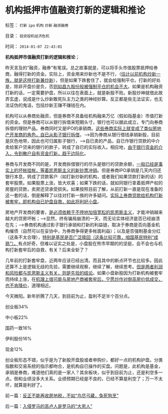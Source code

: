 # 机构抵押市值融资打新的逻辑和推论

标签： `打新` `ipo` `机构` `炒新` `融资融券` 

目录： `投资投机经济危机`

时间： `2014-01-07 22:43:01`

**机构抵押市值融资打新的逻辑和推论**；

昨天言及的“融资，融券”有笔误。总之故事就是，可以将手头市值股票抵押给券商，融得打新的资金。实际上，资金用来炒新也不是不行，（[估计以前机构炒新一族，就是这样打新兼炒新](../../../2007/8/29/牛市散户炒新一族没有明天.md)），但是如果下跌套住了，就会给强制平仓。打新的好处是，除非开盘价是负，否[则如昌九股份般被强制平仓的机会不大](../../../2013/11/13/证监会让昌九股份炒客亏死！才能保护真正的中小投资者；.md)。如果是机构融资打新的话，一定需要护盘，所以以往在表面上，就是新股不败。新股炒神就借此故弄玄虚，说成是什么炒新敢死队主力之类的神经妙算。反正都是些无法证实，也无法证伪的鬼话，包括炒新王赚不赚钱在内。

机构可以从券商处融资，但是券商不具备给机构融来万亿（假如指基金）市值打新的资金。但是券商可以从银行拆借来短期头寸，银行也可以据此成立，专门向券商拆借的理财产品。券商同时又是IPO的承销商。[这些券商实际上就变成了类似房地产开发商的角色，自已从影子银行拆借](../../../2013/12/7/高房价是现代化的“盐专卖”，惩罚开发商，不可能降低盐价.md)，——>因为券商从银行借钱承销新股，目前是灰色地带，因此也可归属影子银行，——>自已卖的产品，自已作银行贷款的中介卖给客户贷来的银行的款子，转成了自已的实际收入。相应地，[由于银行资金的介入，令到散户自有资金打新，趋于边际化](../../../2012/1/30/新股改革从取缔“机构无风险垄断暴利特权”入手.md)。

券商与开发商不同的是，开发商拆借银行的尽头是银行的贷款余额，[一般已经是事实上的坏帐挂帐，等着凯恩斯主义的新钞票冲销](../../../2013/10/16/影子银行不是地下银行，影子银行流入炒房业，高房价呈癌症恶化.md)。但是券商IPO承销是几天内归还银行本息，转成了贷款客户（如打新炒新的机构，或者我们如果贷款打新的话）的套牢股票。如果股票上涨，皆大欢喜；如果下跌的话，就如同银行拿着抵押产权的房屋的贷款，卖房还贷承受损失。如果按照目前了解，从前打新一直是现在准备的这一套的话，倒是解释了以往对打新一族的许多疑问。[实际上券商贷款给机构打新被套牢，即机构自已护盘自救，如此将利好小盘](../../../2012/1/12/新股强制市盈率越低，二级市场失血越大.md)。

房地产开发商的要害，[是必须依赖于不停地加倍宽松的凯恩斯主义](../../../2013/12/24/凯恩斯主义的“毒瘾定理”，“钱荒”与通货膨胀并存.md)，才能冲销越来越大的贷房坏帐；——>显然，终有骗局崩溃的一天，而无论实体经济是否已经崩溃在先；——>券商机构通过影子银行承销和打新的利益链，取决于券商是否向基金机构催债（自然可以在妥协中，为券商争得更多帐面利益）；以及是否强制基金分红（这条不太合理），[特别是基民是否广泛赎回（这条比较可靠，咱国基民特别“成熟”）。](../../../2012/12/11/基金年末砸盘是基金经理自利的理性行为.md)有点好奇，但难以证实之处是，小盘股在熊市早期的的坚挺，会不会也与机构打新套牢后的自救，有关？后来全斩了？

几年前的打新套牢盘，近两年应该已经出清。而且其中的断点环节也比较多。因此还算不上是逻辑无歧的先验，需要继续观察，继续了解，继续思考。[但是两者利润和风险都与凯恩斯主义有关，则是先验的结论](../../../2012/1/8/没有凯恩斯主义就没有股神.md)。如果小盘新股因为打新机构被套牢而持续上涨，在[机理上很可能与房地产商被套牢后，宁愿炒作对倒高房价低成交，也不肯降价](../../../2008/8/8/单纯降房价不是中小开发商逃命的最佳选择.md)，道理相近。

今天微阳。新年折腾了几天，到目前为止，盈利不足半个百分点。

创业板34%

中小板22%

国药一致16%

伊利股份16%

现金12%

创业板形态不错，似乎是为了新股开盘股或者申购价，都好一点的机构护盘。分类指数和交易系统的指示都吻合，是机构自已操作的买盘。问题是，此机构是基金，承销是券商，难道他们真的是一家人？其余板块，似乎到目前为止，还是利空多一点。倒和业绩没多大关系。业绩预期已经是不良的，已经不算是利空了；万一不太坏，就算是利好了。



前一篇：[反正不能再收房地税，不如“鸟尽弓藏，兔死狗烹”](../../../2014/1/7/反正不能再收房地税，不如“鸟尽弓藏，兔死狗烹”.md)

后一篇：[入侵罗马的高卢人是罗马的“大恩人”](../../../2014/1/8/入侵罗马的高卢人是罗马的“大恩人”.md)